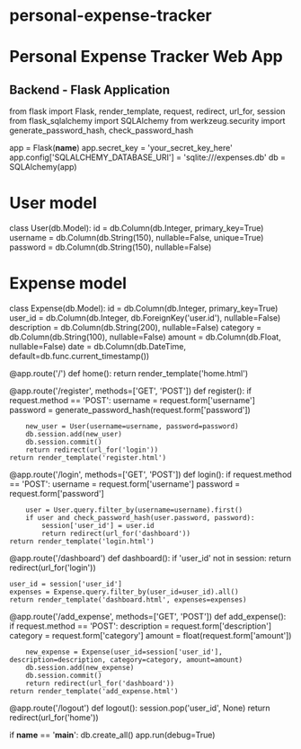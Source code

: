 # personal-expense-tracker
# Personal Expense Tracker Web App

## Backend - Flask Application

from flask import Flask, render_template, request, redirect, url_for, session
from flask_sqlalchemy import SQLAlchemy
from werkzeug.security import generate_password_hash, check_password_hash

app = Flask(__name__)
app.secret_key = 'your_secret_key_here'
app.config['SQLALCHEMY_DATABASE_URI'] = 'sqlite:///expenses.db'
db = SQLAlchemy(app)

# User model
class User(db.Model):
    id = db.Column(db.Integer, primary_key=True)
    username = db.Column(db.String(150), nullable=False, unique=True)
    password = db.Column(db.String(150), nullable=False)

# Expense model
class Expense(db.Model):
    id = db.Column(db.Integer, primary_key=True)
    user_id = db.Column(db.Integer, db.ForeignKey('user.id'), nullable=False)
    description = db.Column(db.String(200), nullable=False)
    category = db.Column(db.String(100), nullable=False)
    amount = db.Column(db.Float, nullable=False)
    date = db.Column(db.DateTime, default=db.func.current_timestamp())

@app.route('/')
def home():
    return render_template('home.html')

@app.route('/register', methods=['GET', 'POST'])
def register():
    if request.method == 'POST':
        username = request.form['username']
        password = generate_password_hash(request.form['password'])

        new_user = User(username=username, password=password)
        db.session.add(new_user)
        db.session.commit()
        return redirect(url_for('login'))
    return render_template('register.html')

@app.route('/login', methods=['GET', 'POST'])
def login():
    if request.method == 'POST':
        username = request.form['username']
        password = request.form['password']
        
        user = User.query.filter_by(username=username).first()
        if user and check_password_hash(user.password, password):
            session['user_id'] = user.id
            return redirect(url_for('dashboard'))
    return render_template('login.html')

@app.route('/dashboard')
def dashboard():
    if 'user_id' not in session:
        return redirect(url_for('login'))
    
    user_id = session['user_id']
    expenses = Expense.query.filter_by(user_id=user_id).all()
    return render_template('dashboard.html', expenses=expenses)

@app.route('/add_expense', methods=['GET', 'POST'])
def add_expense():
    if request.method == 'POST':
        description = request.form['description']
        category = request.form['category']
        amount = float(request.form['amount'])
        
        new_expense = Expense(user_id=session['user_id'], description=description, category=category, amount=amount)
        db.session.add(new_expense)
        db.session.commit()
        return redirect(url_for('dashboard'))
    return render_template('add_expense.html')

@app.route('/logout')
def logout():
    session.pop('user_id', None)
    return redirect(url_for('home'))

if __name__ == '__main__':
    db.create_all()
    app.run(debug=True)
